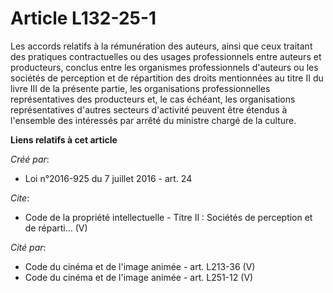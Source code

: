 # Article L132-25-1

Les accords relatifs à la rémunération des auteurs, ainsi que ceux traitant des pratiques contractuelles ou des usages
professionnels entre auteurs et producteurs, conclus entre les organismes professionnels d'auteurs ou les sociétés de
perception et de répartition des droits mentionnées au titre II du livre III de la présente partie, les organisations
professionnelles représentatives des producteurs et, le cas échéant, les organisations représentatives d'autres secteurs
d'activité peuvent être étendus à l'ensemble des intéressés par arrêté du ministre chargé de la culture.

**Liens relatifs à cet article**

_Créé par_:

  - Loi n°2016-925 du 7 juillet 2016 - art. 24

_Cite_:

  - Code de la propriété intellectuelle -  Titre II : Sociétés de perception et de réparti... (V)

_Cité par_:

  - Code du cinéma et de l'image animée - art. L213-36 (V)
  - Code du cinéma et de l'image animée - art. L251-12 (V)
